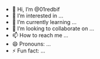 - 👋 Hi, I’m @01redbif
- 👀 I’m interested in ...
- 🌱 I’m currently learning ...
- 💞️ I’m looking to collaborate on ...
- 📫 How to reach me ...
- 😄 Pronouns: ...
- ⚡ Fun fact: ...

<!---
01redbif/01redbif is a ✨ special ✨ repository because its `README.md` (this file) appears on your GitHub profile.
You can click the Preview link to take a look at your changes.
--->
